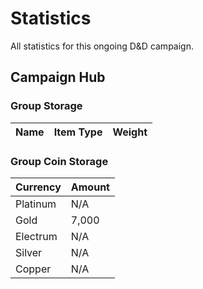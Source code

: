# Statistics
All statistics for this ongoing D&D campaign.

## Campaign Hub

### Group Storage
| Name   | Item Type | Weight |
| ------ | --------- | ------ |

### Group Coin Storage
| Currency | Amount |
| -------- | ------ |
| Platinum | N/A    |
| Gold     | 7,000  |
| Electrum | N/A    |
| Silver   | N/A    |
| Copper   | N/A    |
